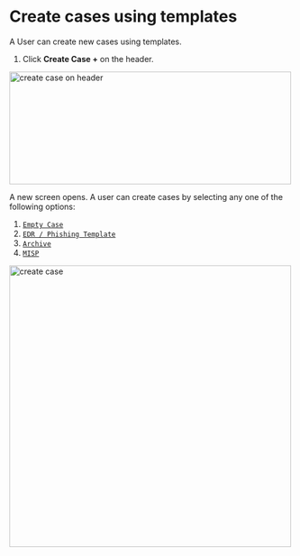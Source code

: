 # Create cases using templates

A User can create new cases using templates.

1. Click **Create Case +** on the header.

<img src="../images/create_case_header.png" alt="create case on header" width="500" height="200"/>

A new screen opens. A user can create cases by selecting any one of the following options: 

1. [`Empty Case`](../cases/create-empty-case.md)
1. [`EDR / Phishing Template`](../cases/create-case-from-template.md)
1. [`Archive`](../cases/create-case-from-archive.md)
1. [`MISP`](../cases/create-case-from-misp.md)

<img src="../images/create_case.png" alt="create case" width="500" height="500"/>
